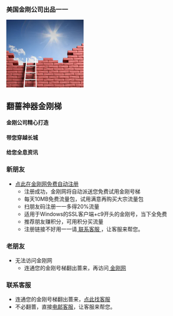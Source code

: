 ### 美国金刚公司出品一一
![image](kklogo-athird.png)
## 翻蔷神器金刚梯

#### 金刚公司精心打造
#### 带您穿越长城
#### 给您全息资讯


### 新朋友
- [点此在金刚网免费自动注册](https://amazon135.com/midman-test/testfm.php)
  - 注册成功，金刚网将自动派送您免费试用金刚号梯
  - 每天10MB免费流量包，试用满意再购买大宗流量包
  - 扫朋友码注册一一多得20%流量
  - 适用于Windows的SSL客户端+c9开头的金刚号，当下全免费
  - 推荐朋友赚积分，可用积分买流量
  - 注册链接不好用一一请[ 联系客服 ](mailto:cs@a2zitpro.com)，让客服来帮您。

### 老朋友
- 无法访问金刚网
  - 连通您的金刚号梯翻出蔷来，再访问[ 金刚网 ](https://atozitpro.net/zh)   

### 联系客服
- 连通您的金刚号梯翻出蔷来，[点此找客服](https://www.atozitpro.net/zh/contact-us/)
- 不必翻蔷，直接[电邮客服](mailto:cs@a2zitpro.com)，让客服来帮您。




